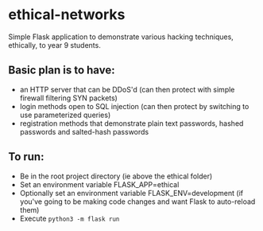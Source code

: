 # ethical-networks
Simple Flask application to demonstrate various hacking techniques, ethically, to year 9 students.

## Basic plan is to have:

- an HTTP server that can be DDoS'd (can then protect with simple firewall filtering SYN packets)
- login methods open to SQL injection (can then protect by switching to use parameterized queries)
- registration methods that demonstrate plain text passwords, hashed passwords and salted-hash passwords

## To run:

- Be in the root project directory (ie above the ethical folder)
- Set an environment variable FLASK_APP=ethical
- Optionally set an environment variable FLASK_ENV=development (if you've going to be making code changes and want Flask to auto-reload them)
- Execute `python3 -m flask run`
